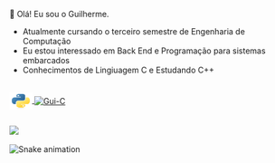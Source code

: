  👋 Olá! Eu sou o Guilherme.

- Atualmente cursando o terceiro semestre de Engenharia de Computação
- Eu estou interessado em Back End e Programação para sistemas embarcados
- Conhecimentos de Lingiuagem C e Estudando C++

<div align="center">
  <a href="https://github.com/guiaf04">
</div>
<div style="display: inline_block"><br>
  <img align="center" alt="Gui-Python" height="30" width="40" src="https://raw.githubusercontent.com/devicons/devicon/master/icons/python/python-original.svg">
  <img align="center" alt="Gui-C" height="30" width="40" src="https://cdn.jsdelivr.net/gh/devicons/devicon/icons/c/c-original.svg">
</div>
 
 ##
 
 <div> 
  <a href = "mailto:guilhermearaujo@alu.ufc.br"><img src="https://img.shields.io/badge/-Gmail-%23333?style=for-the-badge&logo=gmail&logoColor=white" target="_blank"></a>
 
</div>

![Snake animation](https://github.com/guiaf04/guiaf04/blob/output/github-contribution-grid-snake.svg)
